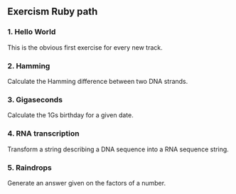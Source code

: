 ## Exercism Ruby path

### 1. Hello World
This is the obvious first exercise for every new track.

### 2. Hamming
Calculate the Hamming difference between two DNA strands.

### 3. Gigaseconds
Calculate the 1Gs birthday for a given date.

### 4. RNA transcription
Transform a string describing a DNA sequence into a RNA sequence string.

### 5. Raindrops
Generate an answer given on the factors of a number.

